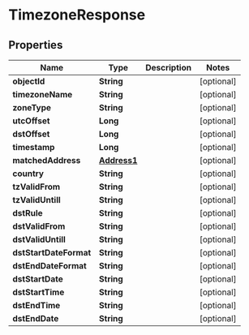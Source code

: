 

# TimezoneResponse


## Properties

Name | Type | Description | Notes
------------ | ------------- | ------------- | -------------
**objectId** | **String** |  |  [optional]
**timezoneName** | **String** |  |  [optional]
**zoneType** | **String** |  |  [optional]
**utcOffset** | **Long** |  |  [optional]
**dstOffset** | **Long** |  |  [optional]
**timestamp** | **Long** |  |  [optional]
**matchedAddress** | [**Address1**](Address1.md) |  |  [optional]
**country** | **String** |  |  [optional]
**tzValidFrom** | **String** |  |  [optional]
**tzValidUntill** | **String** |  |  [optional]
**dstRule** | **String** |  |  [optional]
**dstValidFrom** | **String** |  |  [optional]
**dstValidUntill** | **String** |  |  [optional]
**dstStartDateFormat** | **String** |  |  [optional]
**dstEndDateFormat** | **String** |  |  [optional]
**dstStartDate** | **String** |  |  [optional]
**dstStartTime** | **String** |  |  [optional]
**dstEndTime** | **String** |  |  [optional]
**dstEndDate** | **String** |  |  [optional]



